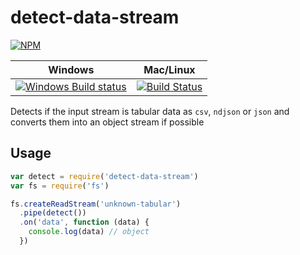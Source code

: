 # detect-data-stream
[![NPM](https://nodei.co/npm/detect-data-stream.png)](https://nodei.co/npm/detect-data-stream/)

Windows | Mac/Linux
------- | ---------
[![Windows Build status](http://img.shields.io/appveyor/ci/finnp/detect-data-stream.svg)](https://ci.appveyor.com/project/finnp/detect-data-stream/branch/master) | [![Build Status](https://travis-ci.org/finnp/detect-data-stream.svg?branch=master)](https://travis-ci.org/finnp/detect-data-stream)

Detects if the input stream is tabular data as `csv`, `ndjson` or `json` and converts
them into an object stream if possible


## Usage

```js
var detect = require('detect-data-stream')
var fs = require('fs')

fs.createReadStream('unknown-tabular')
  .pipe(detect())
  .on('data', function (data) {
    console.log(data) // object
  })

```